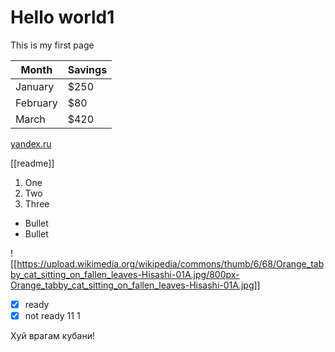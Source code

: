 # Hello world1
This is my first page

| Month    | Savings |
| -------- | ------- |
| January  | $250    |
| February | $80     |
| March    | $420    |

[yandex.ru](yandex.ru)

[[readme]]

1. One
2. Two
3. Three

* Bullet
* Bullet

![[https://upload.wikimedia.org/wikipedia/commons/thumb/6/68/Orange_tabby_cat_sitting_on_fallen_leaves-Hisashi-01A.jpg/800px-Orange_tabby_cat_sitting_on_fallen_leaves-Hisashi-01A.jpg]]

- [x] ready
- [x] not ready
11
1

Хуй врагам кубани!